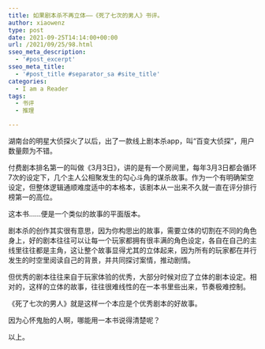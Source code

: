 ```yaml
---
title: 如果剧本杀不再立体——《死了七次的男人》书评。
author: xiaowenz
type: post
date: 2021-09-25T14:14:00+00:00
url: /2021/09/25/98.html
sseo_meta_description:
  - '#post_excerpt'
sseo_meta_title:
  - '#post_title #separator_sa #site_title'
categories:
  - I am a Reader
tags:
  - 书评
  - 推理

---
```

湖南台的明星大侦探火了以后，出了一款线上剧本杀app，叫“百变大侦探”，用户数量颇为不错。

付费剧本排名第一的叫做《3月3日》，讲的是有一个房间里，每年3月3日都会循环7次的设定下，几个主人公相聚发生的勾心斗角的谋杀故事。作为一个有明确架空设定，但整体逻辑通顺难度适中的本格本，该剧本从一出来不久就一直在评分排行榜第一的高位。

这本书……便是一个类似的故事的平面版本。

剧本杀的创作其实很有意思，因为你构思出的故事，需要立体的切割在不同的角色身上，好的剧本往往可以让每一个玩家都拥有很丰满的角色设定，各自在自己的主线里往往都是主角，这让整个故事显得尤其的立体起来，因为所有的玩家都在并行发生的时空里阅读自己的背景，并共同探讨案情，推动剧情。

但优秀的剧本往往来自于玩家体验的优秀，大部分时候对应了立体的剧本设定。相对的，这样的立体的故事，往往很难线性的在一本书里些出来，节奏极难控制。

《死了七次的男人》就是这样一个本应是个优秀剧本的好故事。

因为心怀鬼胎的人啊，哪能用一本书说得清楚呢？

以上。